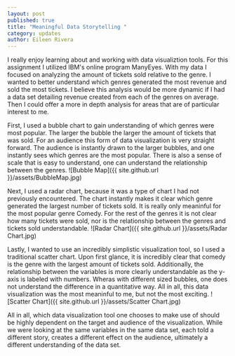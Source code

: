 ```yaml
---
layout: post
published: true
title: "Meaningful Data Storytelling "
category: updates
author: Eileen Rivera
---
```


I really enjoy learning about and working with data visualiztion tools. For this assignment I utilized IBM's online program ManyEyes. With my data I focused on analyzing the amount of tickets sold relative to the genre. I wanted to better understand which genres generated the most revenue and sold the most tickets. I believe this analysis would be more dynamic if I had a data set detailing revenue created from each of the genres on average. Then I could offer  a more in depth analysis for areas that are of particular interest to me. 

First, I used a bubble chart to gain understanding of which genres were most popular. The larger the bubble the larger the amount of tickets that was sold. For an audience this form of data visualization is very straight forward. The audience is instantly drawn to the larger bubbles, and one instantly sees which genres are the most popular. There is also a sense of scale that is easy to understand, one can understand the relationship between the genres. 
![Bubble Map]({{ site.github.url }}/assets/BubbleMap.jpg)


Next, I used a radar chart, because it was a type of chart I had not previously encountered. The chart instantly makes it clear which genre generated the largest number of tickets sold. It is really only meaninful for the most popular genre Comedy. For the rest of the genres it is not clear how many tickets were sold, nor is the relationship between the genres and tickets sold understandable. 
![Radar Chart]({{ site.github.url }}/assets/Radar Chart.jpg)


Lastly, I wanted to use an incredibly simplistic visualization tool, so I used a traditional scatter chart. Upon first glance, it is incredibly clear that comedy is the genre with the largest amount of tickets sold. Additionally, the relationship between the variables is more clearly understandable as the y-axis is labeled with numbers. Wheras with different sized bubbles, one does not understand the difference in a quantitative way. All in all, this data visualization was the most meaninful to me, but not the most exciting. 
![Scatter Chart]({{ site.github.url }}/assets/Scatter Chart.jpg)


All in all, which data visualization tool one chooses to make use of should be highly dependent on the target and audience of the visualization. While we were looking at the same variables in the same data set, each told a different story, creates a different effect on the audience, ultimately a different understanding of the data set.